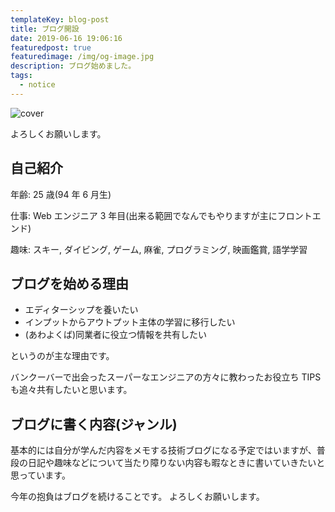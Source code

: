 ```yaml
---
templateKey: blog-post
title: ブログ開設
date: 2019-06-16 19:06:16
featuredpost: true
featuredimage: /img/og-image.jpg
description: ブログ始めました。
tags:
  - notice
---
```


![cover](/img/og-image.jpg)

よろしくお願いします。

## 自己紹介

年齢: 25 歳(94 年 6 月生)

仕事: Web エンジニア 3 年目(出来る範囲でなんでもやりますが主にフロントエンド)

趣味: スキー, ダイビング, ゲーム, 麻雀, プログラミング, 映画鑑賞, 語学学習

## ブログを始める理由

- エディターシップを養いたい
- インプットからアウトプット主体の学習に移行したい
- (あわよくば)同業者に役立つ情報を共有したい

というのが主な理由です。

バンクーバーで出会ったスーパーなエンジニアの方々に教わったお役立ち TIPS も追々共有したいと思います。

## ブログに書く内容(ジャンル)

基本的には自分が学んだ内容をメモする技術ブログになる予定ではいますが、普段の日記や趣味などについて当たり障りない内容も暇なときに書いていきたいと思っています。

今年の抱負はブログを続けることです。
よろしくお願いします。
